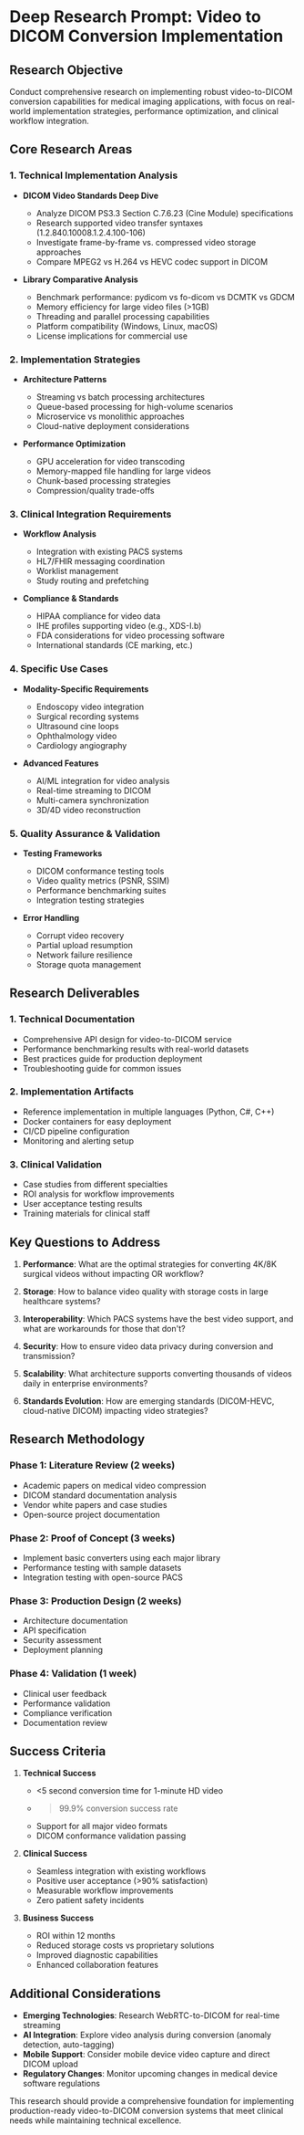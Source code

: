 # Deep Research Prompt: Video to DICOM Conversion Implementation

## Research Objective
Conduct comprehensive research on implementing robust video-to-DICOM conversion capabilities for medical imaging applications, with focus on real-world implementation strategies, performance optimization, and clinical workflow integration.

## Core Research Areas

### 1. Technical Implementation Analysis
- **DICOM Video Standards Deep Dive**
  - Analyze DICOM PS3.3 Section C.7.6.23 (Cine Module) specifications
  - Research supported video transfer syntaxes (1.2.840.10008.1.2.4.100-106)
  - Investigate frame-by-frame vs. compressed video storage approaches
  - Compare MPEG2 vs H.264 vs HEVC codec support in DICOM

- **Library Comparative Analysis**
  - Benchmark performance: pydicom vs fo-dicom vs DCMTK vs GDCM
  - Memory efficiency for large video files (>1GB)
  - Threading and parallel processing capabilities
  - Platform compatibility (Windows, Linux, macOS)
  - License implications for commercial use

### 2. Implementation Strategies
- **Architecture Patterns**
  - Streaming vs batch processing architectures
  - Queue-based processing for high-volume scenarios
  - Microservice vs monolithic approaches
  - Cloud-native deployment considerations

- **Performance Optimization**
  - GPU acceleration for video transcoding
  - Memory-mapped file handling for large videos
  - Chunk-based processing strategies
  - Compression/quality trade-offs

### 3. Clinical Integration Requirements
- **Workflow Analysis**
  - Integration with existing PACS systems
  - HL7/FHIR messaging coordination
  - Worklist management
  - Study routing and prefetching

- **Compliance & Standards**
  - HIPAA compliance for video data
  - IHE profiles supporting video (e.g., XDS-I.b)
  - FDA considerations for video processing software
  - International standards (CE marking, etc.)

### 4. Specific Use Cases
- **Modality-Specific Requirements**
  - Endoscopy video integration
  - Surgical recording systems
  - Ultrasound cine loops
  - Ophthalmology video
  - Cardiology angiography

- **Advanced Features**
  - AI/ML integration for video analysis
  - Real-time streaming to DICOM
  - Multi-camera synchronization
  - 3D/4D video reconstruction

### 5. Quality Assurance & Validation
- **Testing Frameworks**
  - DICOM conformance testing tools
  - Video quality metrics (PSNR, SSIM)
  - Performance benchmarking suites
  - Integration testing strategies

- **Error Handling**
  - Corrupt video recovery
  - Partial upload resumption
  - Network failure resilience
  - Storage quota management

## Research Deliverables

### 1. Technical Documentation
- Comprehensive API design for video-to-DICOM service
- Performance benchmarking results with real-world datasets
- Best practices guide for production deployment
- Troubleshooting guide for common issues

### 2. Implementation Artifacts
- Reference implementation in multiple languages (Python, C#, C++)
- Docker containers for easy deployment
- CI/CD pipeline configuration
- Monitoring and alerting setup

### 3. Clinical Validation
- Case studies from different specialties
- ROI analysis for workflow improvements
- User acceptance testing results
- Training materials for clinical staff

## Key Questions to Address

1. **Performance**: What are the optimal strategies for converting 4K/8K surgical videos without impacting OR workflow?

2. **Storage**: How to balance video quality with storage costs in large healthcare systems?

3. **Interoperability**: Which PACS systems have the best video support, and what are workarounds for those that don't?

4. **Security**: How to ensure video data privacy during conversion and transmission?

5. **Scalability**: What architecture supports converting thousands of videos daily in enterprise environments?

6. **Standards Evolution**: How are emerging standards (DICOM-HEVC, cloud-native DICOM) impacting video strategies?

## Research Methodology

### Phase 1: Literature Review (2 weeks)
- Academic papers on medical video compression
- DICOM standard documentation analysis
- Vendor white papers and case studies
- Open-source project documentation

### Phase 2: Proof of Concept (3 weeks)
- Implement basic converters using each major library
- Performance testing with sample datasets
- Integration testing with open-source PACS

### Phase 3: Production Design (2 weeks)
- Architecture documentation
- API specification
- Security assessment
- Deployment planning

### Phase 4: Validation (1 week)
- Clinical user feedback
- Performance validation
- Compliance verification
- Documentation review

## Success Criteria

1. **Technical Success**
   - <5 second conversion time for 1-minute HD video
   - >99.9% conversion success rate
   - Support for all major video formats
   - DICOM conformance validation passing

2. **Clinical Success**
   - Seamless integration with existing workflows
   - Positive user acceptance (>90% satisfaction)
   - Measurable workflow improvements
   - Zero patient safety incidents

3. **Business Success**
   - ROI within 12 months
   - Reduced storage costs vs proprietary solutions
   - Improved diagnostic capabilities
   - Enhanced collaboration features

## Additional Considerations

- **Emerging Technologies**: Research WebRTC-to-DICOM for real-time streaming
- **AI Integration**: Explore video analysis during conversion (anomaly detection, auto-tagging)
- **Mobile Support**: Consider mobile device video capture and direct DICOM upload
- **Regulatory Changes**: Monitor upcoming changes in medical device software regulations

This research should provide a comprehensive foundation for implementing production-ready video-to-DICOM conversion systems that meet clinical needs while maintaining technical excellence.